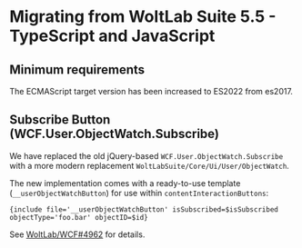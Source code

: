# Migrating from WoltLab Suite 5.5 - TypeScript and JavaScript

## Minimum requirements

The ECMAScript target version has been increased to ES2022 from es2017.

## Subscribe Button (WCF.User.ObjectWatch.Subscribe)

We have replaced the old jQuery-based `WCF.User.ObjectWatch.Subscribe` with a more modern replacement `WoltLabSuite/Core/Ui/User/ObjectWatch`.

The new implementation comes with a ready-to-use template (`__userObjectWatchButton`) for use within `contentInteractionButtons`:
```smarty
{include file='__userObjectWatchButton' isSubscribed=$isSubscribed objectType='foo.bar' objectID=$id}
```

See [WoltLab/WCF#4962](https://github.com/WoltLab/WCF/pull/4962/) for details.

